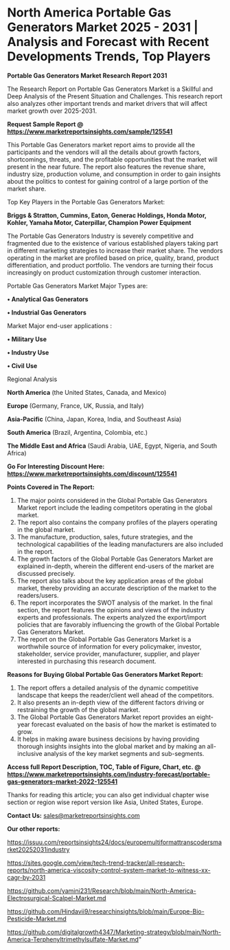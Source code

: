 # North America Portable Gas Generators Market 2025 - 2031 | Analysis and Forecast with Recent Developments Trends, Top Players

<strong>Portable Gas Generators Market Research Report 2031</strong>

The Research Report on Portable Gas Generators Market is a Skillful and Deep Analysis of the Present Situation and Challenges. This research report also analyzes other important trends and market drivers that will affect market growth over 2025-2031.

<strong>Request Sample Report @ <a href=https://www.marketreportsinsights.com/sample/125541>https://www.marketreportsinsights.com/sample/125541</a></strong>

This Portable Gas Generators market report aims to provide all the participants and the vendors will all the details about growth factors, shortcomings, threats, and the profitable opportunities that the market will present in the near future. The report also features the revenue share, industry size, production volume, and consumption in order to gain insights about the politics to contest for gaining control of a large portion of the market share.

Top Key Players in the Portable Gas Generators Market:

<strong>Briggs & Stratton, Cummins, Eaton, Generac Holdings, Honda Motor, Kohler, Yamaha Motor, Caterpillar, Champion Power Equipment</strong>

The Portable Gas Generators Industry is severely competitive and fragmented due to the existence of various established players taking part in different marketing strategies to increase their market share. The vendors operating in the market are profiled based on price, quality, brand, product differentiation, and product portfolio. The vendors are turning their focus increasingly on product customization through customer interaction.

Portable Gas Generators Market Major Types are:

<strong>• Analytical Gas Generators

• Industrial Gas Generators</strong>

Market Major end-user applications :

<strong>• Military Use

• Industry Use

• Civil Use</strong>

Regional Analysis

</u><strong><b>North America</b></strong> (the United States, Canada, and Mexico)

<strong><b>Europe </b></strong>(Germany, France, UK, Russia, and Italy)

<strong><b>Asia-Pacific</b></strong> (China, Japan, Korea, India, and Southeast Asia)

<strong><b>South America</b></strong> (Brazil, Argentina, Colombia, etc.)

<strong><b>The Middle East and Africa</b></strong> (Saudi Arabia, UAE, Egypt, Nigeria, and South Africa)

<strong>Go For Interesting Discount Here: <a href=https://www.marketreportsinsights.com/discount/125541>https://www.marketreportsinsights.com/discount/125541</a></strong>

<strong>Points Covered in The Report:</strong>
<ol>
  <li>The major points considered in the Global Portable Gas Generators Market report include the leading competitors operating in the global market.</li>
  <li>The report also contains the company profiles of the players operating in the global market.</li>
  <li>The manufacture, production, sales, future strategies, and the technological capabilities of the leading manufacturers are also included in the report.</li>
  <li>The growth factors of the Global Portable Gas Generators Market are explained in-depth, wherein the different end-users of the market are discussed precisely.</li>
  <li>The report also talks about the key application areas of the global market, thereby providing an accurate description of the market to the readers/users.</li>
  <li>The report incorporates the SWOT analysis of the market. In the final section, the report features the opinions and views of the industry experts and professionals. The experts analyzed the export/import policies that are favorably influencing the growth of the Global Portable Gas Generators Market.</li>
  <li>The report on the Global Portable Gas Generators Market is a worthwhile source of information for every policymaker, investor, stakeholder, service provider, manufacturer, supplier, and player interested in purchasing this research document.</li>
</ol>
<strong>Reasons for Buying Global Portable Gas Generators Market Report:</strong>

<ol>
  <li>The report offers a detailed analysis of the dynamic competitive landscape that keeps the reader/client well ahead of the competitors.</li>
  <li>It also presents an in-depth view of the different factors driving or restraining the growth of the global market.</li>
  <li>The Global Portable Gas Generators Market report provides an eight-year forecast evaluated on the basis of how the market is estimated to grow.</li>
  <li>It helps in making aware business decisions by having providing thorough insights insights into the global market and by making an all-inclusive analysis of the key market segments and sub-segments.</li>
</ol>
<strong>Access full Report Description, TOC, Table of Figure, Chart, etc. @ <a href=https://www.marketreportsinsights.com/industry-forecast/portable-gas-generators-market-2022-125541>https://www.marketreportsinsights.com/industry-forecast/portable-gas-generators-market-2022-125541</a></strong>


Thanks for reading this article; you can also get individual chapter wise section or region wise report version like Asia, United States, Europe.

<strong>Contact Us:</strong>
sales@marketreportsinsights.com

<strong>Our other reports:</strong>

<a href=https://issuu.com/reportsinsights24/docs/europemultiformattranscodersmarket20252031industry>https://issuu.com/reportsinsights24/docs/europemultiformattranscodersmarket20252031industry</a>

<a href=https://sites.google.com/view/tech-trend-tracker/all-research-reports/north-america-viscosity-control-system-market-to-witness-xx-cagr-by-2031>https://sites.google.com/view/tech-trend-tracker/all-research-reports/north-america-viscosity-control-system-market-to-witness-xx-cagr-by-2031</a>

<a href=https://github.com/yamini231/Research/blob/main/North-America-Electrosurgical-Scalpel-Market.md>https://github.com/yamini231/Research/blob/main/North-America-Electrosurgical-Scalpel-Market.md</a>

<a href=https://github.com/Hindavii9/researchinsights/blob/main/Europe-Bio-Pesticide-Market.md>https://github.com/Hindavii9/researchinsights/blob/main/Europe-Bio-Pesticide-Market.md</a>

<a href=https://github.com/digitalgrowth4347/Marketing-strategy/blob/main/North-America-Terphenyltrimethylsulfate-Market.md>https://github.com/digitalgrowth4347/Marketing-strategy/blob/main/North-America-Terphenyltrimethylsulfate-Market.md</a>"
